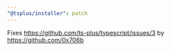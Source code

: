 ```yaml
---
"@tsplus/installer": patch
---
```


Fixes https://github.com/ts-plus/typescript/issues/3 by https://github.com/0x706b

